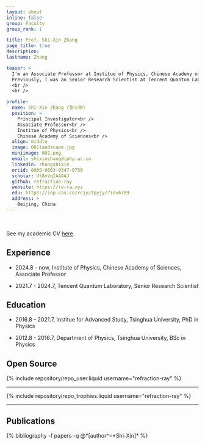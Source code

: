 ```yaml
---
layout: about
inline: false
group: Faculty
group_rank: 1

title: Prof. Shi-Xin Zhang
page_title: true
description:
lastname: Zhang

teaser: >
  I’m an Associate Professor at Institue of Physics, Chinese Academy of Sciences.
  Previously, I was an Senior Research Scientist at Tencent Quantum Lab.
  <br />
  <br />

profile:
  name: Shi-Xin Zhang (张士欣)
  position: >
    Principal Investigator<br />
    Associate Professor<br />
    Institue of Physics<br />
    Chinese Academy of Sciences<br />
  align: middle
  image: 001landscape.jpg
  miniimage: 001.png
  email: shixinzhang@iphy.ac.cn
  linkedin: zhangshixin
  orcid: 0000-0003-0347-9750
  scholar: Ut8nVqIAAAAJ
  github: refraction-ray
  website: https://re-ra.xyz
  edu: https://iop.cas.cn/rcjy/tpyjy/?id=6789
  address: >
    Beijing, China
---
```


<br>

See my academic CV [here](https://re-ra.xyz/about/cv.pdf).

## Experience

- 2024.8 - now, Institute of Physics, Chinese Academy of Sciences, Associate Professor

- 2021.7 - 2024.7, Tencent Quantum Laboratory, Senior Research Scientist

## Education

- 2016.8 - 2021.7, Institue for Advanced Study, Tsinghua University, PhD in Physics

- 2012.8 - 2016.7, Department of Physics, Tsinghua University, BSc in Physics

## Open Source

<div class="repositories d-flex flex-wrap flex-md-row flex-column justify-content-between align-items-center">
    {% include repository/repo_user.liquid username="refraction-ray" %}
</div>

---

  <div class="repositories d-flex flex-wrap flex-md-row flex-column justify-content-between align-items-center">
  {% include repository/repo_trophies.liquid username="refraction-ray" %}
  </div>
  
---

## Publications

<div class="publications">
{% bibliography -f papers -q @*[author^=*Shi-Xin]* %}
</div>
